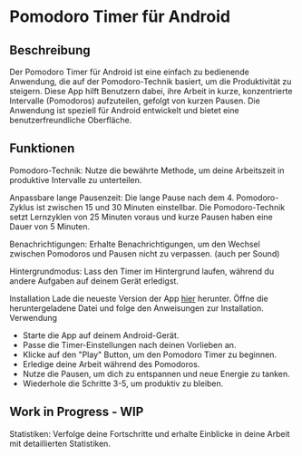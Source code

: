 # Pomodoro Timer für Android
## Beschreibung
Der Pomodoro Timer für Android ist eine einfach zu bedienende Anwendung, die auf der Pomodoro-Technik basiert, um die Produktivität zu steigern. Diese App hilft Benutzern dabei, ihre Arbeit in kurze, konzentrierte Intervalle (Pomodoros) aufzuteilen, gefolgt von kurzen Pausen. Die Anwendung ist speziell für Android entwickelt und bietet eine benutzerfreundliche Oberfläche.


## Funktionen
Pomodoro-Technik: Nutze die bewährte Methode, um deine Arbeitszeit in produktive Intervalle zu unterteilen.

Anpassbare lange Pausenzeit: Die lange Pause nach dem 4. Pomodoro-Zyklus ist zwischen 15 und 30 Minuten einstellbar. Die Pomodoro-Technik setzt Lernzyklen von 25 Minuten voraus und kurze Pausen haben eine Dauer von 5 Minuten.

Benachrichtigungen: Erhalte Benachrichtigungen, um den Wechsel zwischen Pomodoros und Pausen nicht zu verpassen. (auch per Sound)

Hintergrundmodus: Lass den Timer im Hintergrund laufen, während du andere Aufgaben auf deinem Gerät erledigst.

Installation
Lade die neueste Version der App [hier](https://github.com/aYudizzle/Pimodoro/releases/tag/release) herunter.
Öffne die heruntergeladene Datei und folge den Anweisungen zur Installation.
Verwendung
- Starte die App auf deinem Android-Gerät.
- Passe die Timer-Einstellungen nach deinen Vorlieben an.
- Klicke auf den "Play" Button, um den Pomodoro Timer zu beginnen.
- Erledige deine Arbeit während des Pomodoros.
- Nutze die Pausen, um dich zu entspannen und neue Energie zu tanken.
- Wiederhole die Schritte 3-5, um produktiv zu bleiben.

## Work in Progress - WIP
Statistiken: Verfolge deine Fortschritte und erhalte Einblicke in deine Arbeit mit detaillierten Statistiken.
